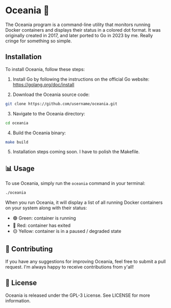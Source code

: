 # Oceania 🌊

The Oceania program is a command-line utility that monitors running Docker containers and displays their status in a colored dot format. It was originally created in 2017, and later ported to Go in 2023 by me. Really cringe for something so simple.

## Installation

To install Oceania, follow these steps:

1. Install Go by following the instructions on the official Go website: https://golang.org/doc/install

2. Download the Oceania source code:

```bash
git clone https://github.com/username/oceania.git
```

3. Navigate to the Oceania directory:

```bash
cd oceania
```

4. Build the Oceania binary:

```bash
make build
```

5. Installation steps coming soon. I have to polish the Makefile.

## 📊 Usage

To use Oceania, simply run the `oceania` command in your terminal:

```bash
./oceania
```

When you run Oceania, it will display a list of all running Docker containers on your system along with their status:

- 🟢 Green: container is running
- 🔴 Red: container has exited
- 🟡 Yellow: container is in a paused / degraded state

## 🤝 Contributing
If you have any suggestions for improving Oceania, feel free to submit a pull request. I'm always happy to receive contributions from y'all!

## 📄 License
Oceania is released under the GPL-3 License. See LICENSE for more information.
